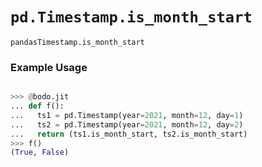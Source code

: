 # `pd.Timestamp.is_month_start`


`pandasTimestamp.is_month_start`

### Example Usage

```py

>>> @bodo.jit
... def f():
...   ts1 = pd.Timestamp(year=2021, month=12, day=1)
...   ts2 = pd.Timestamp(year=2021, month=12, day=2)
...   return (ts1.is_month_start, ts2.is_month_start)
>>> f()
(True, False)
```


